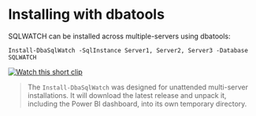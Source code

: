 # Installing with dbatools

SQLWATCH can be installed across multiple-servers using dbatools:

```text
Install-DbaSqlWatch -SqlInstance Server1, Server2, Server3 -Database SQLWATCH
```

[![Watch this short clip](http://img.youtube.com/vi/W38osuBv_Q8/0.jpg)](http://www.youtube.com/watch?v=W38osuBv_Q8)

> The `Install-DbaSqlWatch` was designed for unattended multi-server installations. It will download the latest release and unpack it, including the Power BI dashboard, into its own temporary directory.

